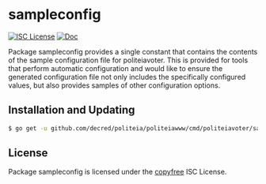 sampleconfig
============

[![ISC License](https://img.shields.io/badge/license-ISC-blue.svg)](http://copyfree.org)
[![Doc](https://img.shields.io/badge/doc-reference-blue.svg)](https://pkg.go.dev/github.com/decred/politeia/politeiawww/cmd/politeiavoter/sampleconfig)

Package sampleconfig provides a single constant that contains the contents of
the sample configuration file for politeiavoter.  This is provided for tools
that perform automatic configuration and would like to ensure the generated
configuration file not only includes the specifically configured values, but
also provides samples of other configuration options.

## Installation and Updating

```bash
$ go get -u github.com/decred/politeia/politeiawww/cmd/politeiavoter/sampleconfig
```

## License

Package sampleconfig is licensed under the [copyfree](http://copyfree.org) ISC
License.

